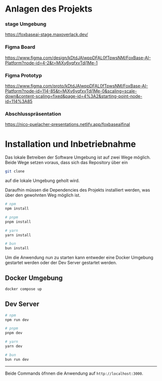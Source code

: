 # Anlagen des Projekts

### stage Umgebung

https://foxbaseai-stage.maxoverlack.dev/

### Figma Board

https://www.figma.com/design/kDtdJAlwppDFAL0fTpwsNM/FoxBase-AI-Platform?node-id=4-2&t=MjXy6yqfxvTdj1Me-1

### Figma Prototyp

https://www.figma.com/proto/kDtdJAlwppDFAL0fTpwsNM/FoxBase-AI-Platform?node-id=114-85&t=MjXy6yqfxvTdj1Me-0&scaling=scale-down&content-scaling=fixed&page-id=4%3A2&starting-point-node-id=114%3A85

### Abschlusspräsentation

https://nico-puelacher-presentations.netlify.app/foxbaseaifinal

# Installation und Inbetriebnahme

Das lokale Betreiben der Software Umgebung ist auf zwei Wege möglich.
Beide Wege setzen voraus, dass sich das Repository über ein

```bash
git clone
```

auf die lokale Umgebung geholt wird.

Daraufhin müssen die Dependencies des Projekts installiert werden, was über den gewohnten Weg möglich ist.

```bash
# npm
npm install

# pnpm
pnpm install

# yarn
yarn install

# bun
bun install
```

Um die Anwendung nun zu starten kann entweder eine Docker Umgebung gestartet werden oder der Dev Server gestartet werden.

## Docker Umgebung

```bash
docker compose up
```

## Dev Server

```bash
# npm
npm run dev

# pnpm
pnpm dev

# yarn
yarn dev

# bun
bun run dev
```

---

Beide Commands öfnnen die Anwendung auf `http://localhost:3000`.
